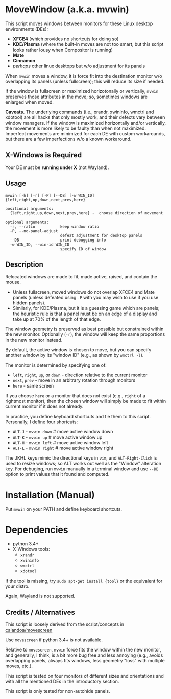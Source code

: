 # MoveWindow (a.k.a. mvwin)
This script moves windows between monitors for these Linux desktop environments (DEs):
- **XFCE4** (which provides no shortcuts for doing so)
- **KDE/Plasma** (where the built-in moves are not too smart, but this script
  looks rather lousy when Compositor is running)
- **Mate**
- **Cinnamon**
- *perhaps* other linux desktops but w/o adjustment for its panels

When `mvwin` moves a window, it is force fit into the destination monitor
w/o overlapping its panels (unless fullscreen);
this will reduce its size if needed.

If the window is fullscreen or maximized horizotonally or vertically,
`mvwin` preserves those attributes in the move;
so, sometimes windows are enlarged when moved.

**Caveats.** The underlying commands (i.e., xrandr, xwininfo, wmctrl and xdotool) are all
hacks that only mostly work, and their defects vary between window managers.
If the window is maximized horizontally and/or vertically,
the movement is more likely to be faulty than when not maximized.
Imperfect movements are minimized for each DE with custom workarounds, but
there are a few imperfections w/o a known workaround.


## X-Windows is Required
Your DE must be **running under X** (not Wayland).

## Usage
```
mvwin [-h] [-r] [-P] [--DB] [-w WIN_ID] {left,right,up,down,next,prev,here}

positional arguments:
  {left,right,up,down,next,prev,here} -  choose direction of movement

optional arguments:
  -r, --ratio           keep window ratio
  -P, --no-panel-adjust
                        defeat adjustment for desktop panels
  --DB                  print debugging info
  -w WIN_ID, --win-id WIN_ID
                        specify ID of window
```
## Description

Relocated windows are made to fit, made active, raised, and contain
the mouse.
* Unless fullscreen, moved windows do not overlap XFCE4 and Mate panels
  (unless defeated using `-P` with you may wish to use if you use hidden panels).
* Similarly, for KDE/Plasma, but it is a guessing game which are panels;
  the heuristic rule is that a panel must be on an edge of a display
  and take up at 70% of the length of that edge.

The window geometry is preserved as best possible but constrained within
the new monitor. Optionally (`-r`), the window will keep the same
proportions in the new monitor instead.

By default, the active window is chosen to move, but you can specify another
window by its "window ID" (e.g., as shown by `wmctrl -l`).

The monitor is determined by specifying one of:

- `left`, `right`, `up`, or `down` - direction relative to the current monitor
- `next`, `prev` - move in an arbitrary rotation through monitors
- `here` - same screen

If you choose `here` or a monitor that does not exist (e.g., `right` of
a rightmost monitor), then the chosen window will simply be made to
fit within current monitor if it does not already.

In practice, you define keyboard shortcuts and tie them to this script.
Personally, I define four shortcuts:

- `ALT-J` - `mvwin down` # move active window down
- `ALT-K` - `mvwin up` # move active window up
- `ALT-H` - `mvwin left` # move active window left
- `ALT-L` - `mvwin right` # move active window right
    
The JKHL keys mimic the directional keys in `vim`, and `ALT-Right-Click` is used
to resize windows; so ALT works out well as the "Window" alteration key.
For debuging, run `mvwin` manually in a terminal window and use `--DB` option to print
values that it found and computed.

# Installation (Manual)
Put `mvwin` on your PATH and define keyboard shortcuts.

# Dependencies
- python 3.4+
- X-Windows tools:
  - `xrandr`
  - `xwininfo`
  - `wmctrl`
  - `xdotool`

If the tool is missing, try `sudo apt-get install {tool}` or the equivalent for your distro.

Again, Wayland is not supported.

## Credits / Alternatives

This script is loosely derived from the script/concepts in [calandoa/movescreen](https://github.com/calandoa/movescreen)

Use `movescreen` if python 3.4+ is not available.

Relative to `movescreen`, `mvwin` force fits the window within the new monitor,
and generally, I think, is a bit more bug free and less annoying
(e.g., avoids overlapping panels, always fits windows, less geometry "loss" with multiple moves, etc.).

This script is tested on four monitors of different sizes and orientations and with 
all the mentioned DEs in the introductory section.

This script is only tested for non-autohide panels.
